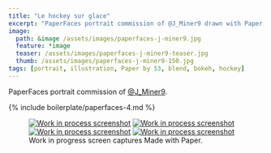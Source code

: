 ```yaml
---
title: "Le hockey sur glace"
excerpt: "PaperFaces portrait commission of @J_Miner9 drawn with Paper by 53 on an iPad."
image: 
  path: &image /assets/images/paperfaces-j-miner9.jpg 
  feature: *image
  teaser: /assets/images/paperfaces-j-miner9-teaser.jpg
  thumb: /assets/images/paperfaces-j-miner9-150.jpg
tags: [portrait, illustration, Paper by 53, blend, bokeh, hockey]
---
```


PaperFaces portrait commission of [@J_Miner9](http://twitter.com/J_Miner9).

{% include boilerplate/paperfaces-4.md %}

<figure class="third">
	<a href="{{ site.url }}/assets/images/paperfaces-j-miner9-process-1-lg.jpg"><img src="{{ site.url }}/assets/images/paperfaces-j-miner9-process-1-600.jpg" alt="Work in process screenshot"></a>
	<a href="{{ site.url }}/assets/images/paperfaces-j-miner9-process-2-lg.jpg"><img src="{{ site.url }}/assets/images/paperfaces-j-miner9-process-2-600.jpg" alt="Work in process screenshot"></a>
	<a href="{{ site.url }}/assets/images/paperfaces-j-miner9-process-3-lg.jpg"><img src="{{ site.url }}/assets/images/paperfaces-j-miner9-process-3-600.jpg" alt="Work in process screenshot"></a>
	<a href="{{ site.url }}/assets/images/paperfaces-j-miner9-process-4-lg.jpg"><img src="{{ site.url }}/assets/images/paperfaces-j-miner9-process-4-600.jpg" alt="Work in process screenshot"></a>
	<figcaption>Work in progress screen captures Made with Paper.</figcaption>
</figure>
